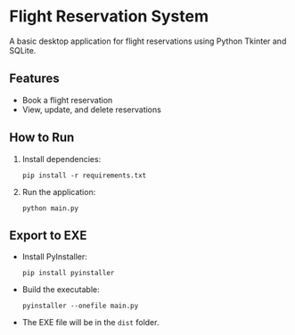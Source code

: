 # Flight Reservation System

A basic desktop application for flight reservations using Python Tkinter and SQLite.

## Features
- Book a flight reservation
- View, update, and delete reservations

## How to Run
1. Install dependencies:
   ```
   pip install -r requirements.txt
   ```
2. Run the application:
   ```
   python main.py
   ```

## Export to EXE
- Install PyInstaller:
  ```
  pip install pyinstaller
  ```
- Build the executable:
  ```
  pyinstaller --onefile main.py
  ```
- The EXE file will be in the `dist` folder.
